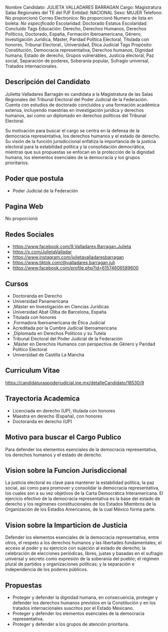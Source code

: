 Nombre Candidato: JULIETA VALLADARES BARRAGAN
Cargo: Magistratura Salas Regionales del TE del PJF
Entidad: NACIONAL
Sexo: MUJER
Telefono: No proporcionó
Correo Electronico: No proporcionó
Numero de lista en boleta: *No especificado*
Escolaridad: Doctorado
Estatus Escolaridad: Concluido
Tags Educación: Derecho, Derechos Humanos, Derechos Políticos, Doctorado, España, Formación Iberoamericana, Género, Investigación Jurídica, Máster, Paridad Política Electoral, Titulada con honores, Tribunal Electoral., Universidad, Ética Judicial
Tags Propósito: Constitución, Democracia representativa, Derechos humanos, Dignidad humana, Estado de derecho, Grupos vulnerables, Justicia electoral, Paz social, Separación de poderes, Soberanía popular, Sufragio universal, Tratados internacionales.


## Descripción del Candidato 

Julietta Valladares Barragán es candidata a la Magistratura de las Salas Regionales del Tribunal Electoral del Poder Judicial de la Federación. Cuenta con estudios de doctorado concluidos y una formación académica extensa, incluyendo maestrías en investigación jurídica y derechos humanos, así como un diplomado en derechos políticos del Tribunal Electoral.

Su motivación para buscar el cargo se centra en la defensa de la democracia representativa, los derechos humanos y el estado de derecho. Su visión de la función jurisdiccional enfatiza la importancia de la justicia electoral para la estabilidad política y la consolidación democrática, mientras que sus propuestas se enfocan en la protección de la dignidad humana, los elementos esenciales de la democracia y los grupos prioritarios.


## Poder que postula

- Poder Judicial de la Federación


## Pagina Web

No proporcionó


## Redes Sociales

- https://www.facebook.com/9.Valladares.Barragan.Julieta
- https://x.com/JulietaValladar
- https://www.instagram.com/julietavalladaresbarragan
- https://www.tiktok.com/@valladares.barragan.juli
- https://www.facebook.com/profile.php?id=61574606589600


## Cursos

- Doctoranda en Derecho
- Universidad Panamericana
- ,Máster en Investigación en Ciencias Jurídicas
- Universidad Abat Oliba de Barcelona, España
- Titulada con honores
- ,Formadora Iberoamericana de Ética Judicial
- Acreditada por la Cumbre Judicial Iberoamericana
- ,Diplomada en Derechos Políticos y su Tutela
- Tribunal Electoral del Poder Judicial de la Federación
- ,Máster en Derechos Humanos con perspectiva de Género y Paridad Político Electoral
- Universidad de Castilla La Mancha


## Curriculum Vitae

https://candidaturaspoderjudicial.ine.mx/detalleCandidato/18530/9


## Trayectoria Academica

- Licenciada en derecho (UP), titulada con honores
- Maestra en derecho (España), con honores
- Doctoranda en derecho (UP)


## Motivo para buscar el Cargo Publico

Para defender los elementos esenciales de la democracia representativa, los derechos humanos y el estado de derecho.


## Vision sobre la Funcion Jurisdiccional

La justicia electoral es clave para mantener la estabilidad política, la paz social, así como para promover y consolidar la democracia representativa, los cuales son a su vez objetivos de la Carta Democrática Interamericana. El ejercicio efectivo de la democracia representativa es la base del estado de derecho y los regímenes constitucionales de los Estados Miembros de la Organización de los Estados Americanos, de la cual México forma parte.


## Vision sobre la Imparticion de Justicia

Defender los elementos esenciales de la democracia representativa, entre otros, el respeto a los derechos humanos y las libertades fundamentales; el acceso al poder y su ejercicio con sujeción al estado de derecho; la celebración de elecciones periódicas, libres, justas y basadas en el sufragio universal y secreto como expresión de la soberanía del pueblo; el régimen plural de partidos y organizaciones políticas; y la separación e independencia de los poderes públicos.


## Propuestas

- Proteger y defender la dignidad humana, en consecuencia, proteger y defender los derechos humanos previstos en la Constitución y en los tratados internacionales suscritos por el Estado Mexicano.
- Proteger y defender los elementos esenciales de la democracia representativa.
- Proteger y defender a los grupos de atención prioritaria.

